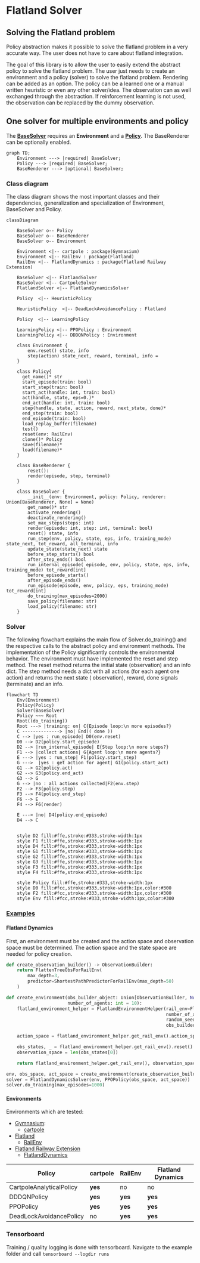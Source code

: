 # Flatland Solver

## Solving the Flatland problem

Policy abstraction makes it possible to solve the flatland problem in a very accurate way. The user does not have to
care about flatland integration.

The goal of this library is to allow the user to easily extend the abstract policy to solve the flatland problem.
The user just needs to create an environment and a policy (solver) to solve the flatland problem. Rendering can be added
as an option.
The policy can be a learned one or a manual written heuristic or even any other solver/idea.
The observation can as well exchanged through the abstraction.
If reinforcement learning is not used, the observation can be replaced by the dummy observation.

## One solver for multiple environments and policy

The **[BaseSolver](https://github.com/aiAdrian/flatland_solver_policy/blob/main/solver/base_solver.py)** requires an
**Environment** and a **[Policy](https://github.com/aiAdrian/flatland_solver_policy/blob/main/policy/policy.py)**. The
BaseRenderer can be optionally enabled.

```mermaid
graph TD;
    Environment ---> |required| BaseSolver;
    Policy ---> |required| BaseSolver;
    BaseRenderer ---> |optional| BaseSolver;
```

### Class diagram

The class diagram shows the most important classes and their dependencies, generalization and specialization of
Environment, BaseSolver and Policy.

```mermaid
classDiagram
       
    BaseSolver o-- Policy
    BaseSolver o-- BaseRenderer
    BaseSolver o-- Environment

    Environment <|-- cartpole : package(Gymnasium)
    Environment <|-- RailEnv : package(Flatland)
    RailEnv <|-- FlatlandDynamics : package(Flatland Railway Extension)
    
    BaseSolver <|-- FlatlandSolver
    BaseSolver <|-- CartpoleSolver
    FlatlandSolver <|-- FlatlandDynamicsSolver
    
    Policy  <|-- HeuristicPolicy

    HeuristicPolicy  <|-- DeadLockAvoidancePolicy : Flatland

    Policy  <|-- LearningPolicy

    LearningPolicy <|-- PPOPolicy : Environment
    LearningPolicy <|-- DDDQNPolicy : Environment

    class Environment {
        env.reset() state, info
        step(action) state_next, reward, terminal, info = 
    }

    class Policy{
      get_name()* str
      start_episode(train: bool)
      start_step(train: bool)
      start_act(handle: int, train: bool)
      act(handle, state, eps=0.)*
      end_act(handle: int, train: bool)
      step(handle, state, action, reward, next_state, done)*
      end_step(train: bool)
      end_episode(train: bool)
      load_replay_buffer(filename)
      test()
      reset(env: RailEnv)
      clone()* Policy
      save(filename)*
      load(filename)* 
    }

    class BaseRenderer {
        reset():
        render(episode, step, terminal)
    }

    class BaseSolver {
        __init__(env: Environment, policy: Policy, renderer: Union[BaseRenderer, None] = None)
        get_name()* str
        activate_rendering()
        deactivate_rendering()
        set_max_steps(steps: int)
        render(episode: int, step: int, terminal: bool)
        reset() state, info
        run_step(env, policy, state, eps, info, training_mode) state_next, tot_reward, all_terminal, info
        update_state(state_next) state
        before_step_starts() bool
        after_step_ends() bool
        run_internal_episode( episode, env, policy, state, eps, info, training_mode) tot_reward[int]
        before_episode_starts()
        after_episode_ends()
        run_episode(episode, env, policy, eps, training_mode) tot_reward[int]
        do_training(max_episodes=2000)
        save_policy(filename: str)
        load_policy(filename: str)
    }
``` 

### Solver

The following flowchart explains the main flow of Solver.do_training() and the respective calls to the abstract policy
and environment methods. The implementation of the Policy significantly controls the environmental behavior. The
environment must have implemented the reset and step method. The reset method returns the initial state (observation)
and an info dict. The step method needs a dict with all actions (for each agent one action) and returns the next state (
observation), reward, done signals (terminate) and an info.

```mermaid
flowchart TD
    Env(Environment)
    Policy(Policy)
    Solver(BaseSolver)
    Policy ~~~ Root
    Root((do_training))
    Root ---> |training: on| C{Episode loop:\n more episodes?}
    C --------------> |no| End(( done ))
    C --> |yes : run_episode| D0(env.reset)
    D0 --> D2(policy.start_episode)
    D2 --> |run_internal_episode| E{Step loop:\n more steps?}
    F1 --> |collect actions| G{Agent loop:\n more agents?}
    E ---> |yes : run_step| F1(policy.start_step)
    G --->  |yes : get action for agent| G1(policy.start_act)
    G1 --> G2(policy.act)
    G2 --> G3(policy.end_act)
    G3 --> G
    G --> |no : all actions collected|F2(env.step)
    F2 --> F3(policy.step)
    F3 --> F4(policy.end_step)
    F6 --> E 
    F4 --> F6(render)

    E ---> |no| D4(policy.end_episode)
    D4 --> C

    
    style D2 fill:#ffe,stroke:#333,stroke-width:1px 
    style F1 fill:#ffe,stroke:#333,stroke-width:1px 
    style D4 fill:#ffe,stroke:#333,stroke-width:1px
    style G1 fill:#ffe,stroke:#333,stroke-width:1px 
    style G2 fill:#ffe,stroke:#333,stroke-width:1px 
    style G3 fill:#ffe,stroke:#333,stroke-width:1px 
    style F3 fill:#ffe,stroke:#333,stroke-width:1px 
    style F4 fill:#ffe,stroke:#333,stroke-width:1px 

    style Policy fill:#ffe,stroke:#333,stroke-width:1px 
    style D0 fill:#fcc,stroke:#333,stroke-width:1px,color:#300
    style F2 fill:#fcc,stroke:#333,stroke-width:1px,color:#300
    style Env fill:#fcc,stroke:#333,stroke-width:1px,color:#300        
```

### [Examples](https://github.com/aiAdrian/flatland_solver_policy/tree/main/example                                                  )

#### Flatland Dynamics

First, an environment must be created and the action space and observation space must be determined. The action space
and the state space are needed for policy creation.  


```python
def create_observation_builder() -> ObservationBuilder:
    return FlattenTreeObsForRailEnv(
        max_depth=3,
        predictor=ShortestPathPredictorForRailEnv(max_depth=50)
    )

def create_environment(obs_builder_object: Union[ObservationBuilder, None] = None,
                       number_of_agents: int = 10):
    flatland_environment_helper = FlatlandEnvironmentHelper(rail_env=FlatlandDynamics,
                                                            number_of_agents=number_of_agents,
                                                            random_seed=2341,
                                                            obs_builder_object=obs_builder_object)

    action_space = flatland_environment_helper.get_rail_env().action_space[0]

    obs_states, _ = flatland_environment_helper.get_rail_env().reset()
    observation_space = len(obs_states[0])

    return flatland_environment_helper.get_rail_env(), observation_space, action_space
```        


```python
env, obs_space, act_space = create_environment(create_observation_builder(), number_of_agents=10))
solver = FlatlandDynamicsSolver(env, PPOPolicy(obs_space, act_space))
solver.do_training(max_episodes=1000)
```                                                                

#### Environments

Environments which are tested:

- [Gymnasium](https://github.com/Farama-Foundation/Gymnasium):
    - [cartpole](https://github.com/Farama-Foundation/Gymnasium/blob/main/gymnasium/envs/classic_control/cartpole.py)
- [Flatland](https://github.com/flatland-association/flatland-rl)
    - [RailEnv](https://github.com/flatland-association/flatland-rl/blob/main/flatland/envs/rail_env.py)
- [Flatland Railway Extension](https://github.com/aiAdrian/flatland_railway_extension)
    - [FlatlandDynamics](https://github.com/aiAdrian/flatland_railway_extension/blob/master/flatland_railway_extension/environments/FlatlandDynamics.py)

| Policy                   | cartpole | RailEnv | Flatland Dynamics |
|--------------------------|----------|---------|-------------------|
| CartpoleAnalyticalPolicy | **yes**  | no      | no                |
| DDDQNPolicy              | **yes**  | **yes** | **yes**           |
| PPOPolicy                | **yes**  | **yes** | **yes**           |
| DeadLockAvoidancePolicy  | no       | **yes** | **yes**           |

### Tensorboard

Training / quality logging is done with tensorboard. Navigate to the example folder
and call ``tensorboard --logdir runs``
